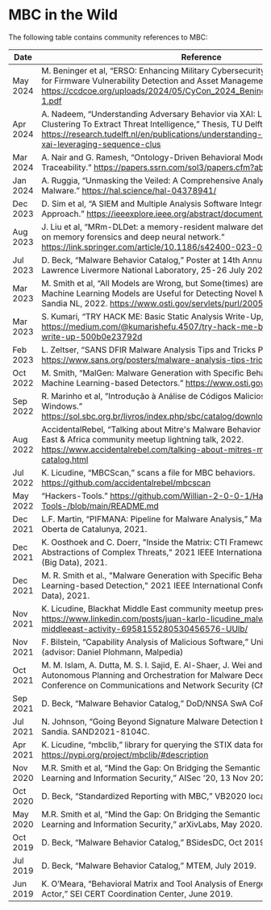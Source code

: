 # MBC in the Wild

The following table contains community references to MBC:

| Date | Reference |
|------|-----------|
| May 2024 | M. Beninger et al, “ERSO: Enhancing Military Cybersecurity with AI-Driven SBOM for Firmware Vulnerability Detection and Asset Management,” CyCon 2024. https://ccdcoe.org/uploads/2024/05/CyCon_2024_Beninger_Charland_Ding_Fung-1.pdf ​|
| Apr 2024 | A. Nadeem, “Understanding Adversary Behavior via XAI: Leveraging Sequence Clustering To Extract Threat Intelligence,” Thesis, TU Delft. https://research.tudelft.nl/en/publications/understanding-adversary-behavior-via-xai-leveraging-sequence-clus ​|
| Mar 2024 | A. Nair and G. Ramesh, “Ontology-Driven Behavioral Model for Ransomware Traceability.” https://papers.ssrn.com/sol3/papers.cfm?abstract_id=4779064 ​|
| Jan 2024 | A. Ruggia, “Unmasking the Veiled: A Comprehensive Analysis of Android Evasive Malware.” ​https://hal.science/hal-04378941/ |
| Dec 2023 | D. Sim et al, “A SIEM and Multiple Analysis Software Integrated Malware Detection Approach.” https://ieeexplore.ieee.org/abstract/document/10425463 ​|
| Aug 2023 | J. Liu et al, “MRm-DLDet: a memory-resident malware detection framework based on memory forensics and deep neural network.” https://link.springer.com/article/10.1186/s42400-023-00157-w ​|
| Jul 2023​ | D. Beck, “Malware Behavior Catalog,” Poster at 14th Annual Malware TEM, Lawrence Livermore National Laboratory, 25-26 July 2023.​ |
| Mar 2023​ | M. Smith et al, “All Models are Wrong, but Some(times) are Useful: Evaluating when Machine Learning Models are Useful for Detecting Novel Malware in the Wild,” Sandia NL, 2022. https://www.osti.gov/servlets/purl/2005426​ |
| Mar 2023​ | S. Kumari, “TRY HACK ME: Basic Static Analysis Write-Up,” Medium, 3/13/2023. https://medium.com/@kumarishefu.4507/try-hack-me-basic-static-analysis-write-up-500b0e23792d ​|
| Feb 2023​ | L. Zeltser, “SANS DFIR Malware Analysis Tips and Tricks Poster.” https://www.sans.org/posters/malware-analysis-tips-tricks-poster/ ​|
| Oct 2022​ | M. Smith, “MalGen: Malware Generation with Specific Behaviors to Improve Machine Learning-based Detectors.” https://www.osti.gov/biblio/1893244 ​|
| Sep 2022 | R. Marinho et al, ”Introdução à Análise de Códigos Maliciosos para ambiente Windows.” https://sol.sbc.org.br/livros/index.php/sbc/catalog/download/107/479/752-1 ​|
| Aug 2022 | AccidentalRebel, “Talking about Mitre's Malware Behavior Catalog” Blackhat Middle East & Africa community meetup lightning talk, 2022. https://www.accidentalrebel.com/talking-about-mitres-malware-behavior-catalog.html   |
| Jul 2022​ | K. Licudine, “MBCScan,” scans a file for MBC behaviors. https://github.com/accidentalrebel/mbcscan ​|
| May 2022​ | “Hackers-Tools.” https://github.com/Willian-2-0-0-1/Hacker-s-Tools-/blob/main/README.md ​|
| Dec 2021 | L.F. Martin, “PIFMANA: Pipeline for Malware Analysis,” Master Thesis, Universitat Oberta de Catalunya, 2021.                                                                                                                |
| Dec 2021 | K. Oosthoek and C. Doerr, "Inside the Matrix: CTI Frameworks as Partial Abstractions of Complex Threats," 2021 IEEE International Conference on Big Data (Big Data), 2021.                                                  |
| Dec 2021 | M. R. Smith et al., "Malware Generation with Specific Behaviors to Improve Machine Learning-based Detection," 2021 IEEE International Conference on Big Data (Big Data), 2021.                                              |
| Nov 2021 | K. Licudine, Blackhat Middle East community meetup presentation. https://www.linkedin.com/posts/juan-karlo-licudine_malware-community-middleeast-activity-6958155280530456576-UUlb/                                         |
| Nov 2021 | F. Bilstein, “Capability Analysis of Malicious Software,” Universitat Bonn, Nov 2021 (advisor: Daniel Plohmann, Malpedia)                                                                                                   |
| Oct 2021 | M. M. Islam, A. Dutta, M. S. I. Sajid, E. Al-Shaer, J. Wei and S. Farhang, "CHIMERA: Autonomous Planning and Orchestration for Malware Deception," 2021 IEEE Conference on Communications and Network Security (CNS), 2021. |
| Sep 2021 | D. Beck, “Malware Behavior Catalog,” DoD/NNSA SwA CoP 2021, Sept 2021.                                                                                                                                                      |
| Jul 2021 | N. Johnson, “Going Beyond Signature Malware Detection by Learning Behaviors,” Sandia. SAND2021-8104C.                                                                                                                       |
| Apr 2021​ | K. Licudine, “mbclib,” library for querying the STIX data for MBC. https://pypi.org/project/mbclib/#description ​|
| Nov 2020 | M.R. Smith et al, “Mind the Gap: On Bridging the Semantic Gap between Machine Learning and Information Security,” AISec ’20, 13 Nov 2020.                                                                                   |
| Oct 2020 | D. Beck, “Standardized Reporting with MBC,” VB2020 localhost                                                                                                                                                                |
| May 2020 | M.R. Smith et al, “Mind the Gap: On Bridging the Semantic Gap between Machine Learning and Information Security,” arXivLabs, May 2020.                                                                                      |
| Oct 2019 | D. Beck, “Malware Behavior Catalog,” BSidesDC, Oct 2019.                                                                                                                                                                    |
| Jul 2019 | D. Beck, “Malware Behavior Catalog,” MTEM, July 2019.                                                                                                                                                                       |
| Jun 2019 | K. O’Meara, “Behavioral Matrix and Tool Analysis of Energetic Bear and GreyEnergy Actor,” SEI CERT Coordination Center, June 2019.                                                                                          |
